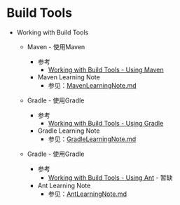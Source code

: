 # Build Tools
   * Working with Build Tools
      + Maven - 使用Maven
         - 参考
            * [Working with Build Tools - Using Maven](https://kotlinlang.org/docs/reference/using-maven.html)<br>
         - Maven Learning Note
            * 参见：[MavenLearningNote.md](./MavenLearningNote.md)<br>

      + Gradle - 使用Gradle
         - 参考
            * [Working with Build Tools - Using Gradle](https://kotlinlang.org/docs/reference/using-gradle.html)<br>
         - Gradle Learning Note
            * 参见：[GradleLearningNote.md](./GradleLearningNote.md)<br>

      + Gradle - 使用Gradle
         - 参考
            * [Working with Build Tools - Using Ant]() - 暂缺<br>
         - Ant Learning Note
            * 参见：[AntLearningNote.md](./AntLearningNote.md)<br>
